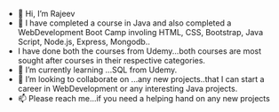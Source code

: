 - 👋 Hi, I’m Rajeev
- 👀 I have completed a course in Java and also completed a WebDevelopment Boot Camp involing HTML, CSS, Bootstrap, Java Script, Node.js, Express, Mongodb..
- I have done both the courses from Udemy...both courses are most sought after courses in their respective categories.
- 🌱 I’m currently learning ...SQL from Udemy.
- 💞️ I’m looking to collaborate on ...any new projects..that I can start a career in WebDevelopment or any interesting Java projects.
- 📫 Please reach me...if you need a helping hand on any new projects

<!---
rajn8/rajn8 is a ✨ special ✨ repository because its `README.md` (this file) appears on your GitHub profile.
You can click the Preview link to take a look at your changes.
--->
